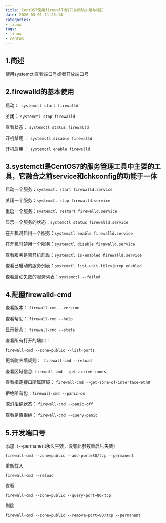 ```yaml
---
title: CentOS7使用firewalld打开关闭防火墙与端口
date: 2020-03-01 11:28:14
categories:
- liunx
tags:
- linux
- centos
---
```


## 1.简述

使用systemctl查看端口号或者开放端口号

## 2.firewalld的基本使用

启动：` systemctl start firewalld`

关闭： `systemctl stop firewalld`

查看状态： `systemctl status firewalld `

开机禁用 ： `systemctl disable firewalld`

开机启用 ： `systemctl enable firewalld`

## 3.systemctl是CentOS7的服务管理工具中主要的工具，它融合之前service和chkconfig的功能于一体

启动一个服务：`systemctl start firewalld.service`

关闭一个服务：`systemctl stop firewalld.service`

重启一个服务：`systemctl restart firewalld.service`

显示一个服务的状态：`systemctl status firewalld.service`

在开机时启用一个服务：`systemctl enable firewalld.service`

在开机时禁用一个服务：`systemctl disable firewalld.service`

查看服务是否开机启动：`systemctl is-enabled firewalld.service`

查看已启动的服务列表：`systemctl list-unit-files|grep enabled`

查看启动失败的服务列表：`systemctl --failed`

## 4.配置firewalld-cmd

查看版本： `firewall-cmd --version`

查看帮助： `firewall-cmd --help`

显示状态： `firewall-cmd --state`

查看所有打开的端口： 
```shell
firewall-cmd --zone=public --list-ports
````

更新防火墙规则：` firewall-cmd --reload`

查看区域信息:  `firewall-cmd --get-active-zones`

查看指定接口所属区域： `firewall-cmd --get-zone-of-interface=eth0`

拒绝所有包：`firewall-cmd --panic-on`

取消拒绝状态： `firewall-cmd --panic-off`

查看是否拒绝： `firewall-cmd --query-panic`

## 5.开发端口号

添加（--permanent永久生效，没有此参数重启后失效）

```shell
firewall-cmd --zone=public --add-port=80/tcp --permanent 
```

重新载入

```shell
firewall-cmd --reload
```

查看

```shell
firewall-cmd --zone=public --query-port=80/tcp
```

删除

```shell
firewall-cmd --zone=public --remove-port=80/tcp --permanent
```